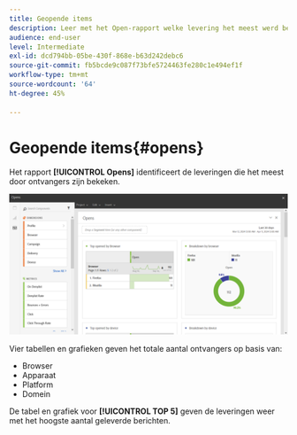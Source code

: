 ```yaml
---
title: Geopende items
description: Leer met het Open-rapport welke levering het meest werd bekeken volgens verschillende criteria.
audience: end-user
level: Intermediate
exl-id: dcd794bb-05be-430f-868e-b63d242debc6
source-git-commit: fb5bcde9c087f73bfe5724463fe280c1e494ef1f
workflow-type: tm+mt
source-wordcount: '64'
ht-degree: 45%

---
```


# Geopende items{#opens}

Het rapport **[!UICONTROL Opens]** identificeert de leveringen die het meest door ontvangers zijn bekeken.

![](assets/delivery_reports_opens.png)

Vier tabellen en grafieken geven het totale aantal ontvangers op basis van:

* Browser
* Apparaat
* Platform
* Domein

De tabel en grafiek voor **[!UICONTROL TOP 5]** geven de leveringen weer met het hoogste aantal geleverde berichten.
